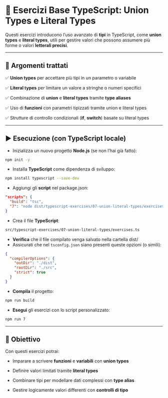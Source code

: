 # 📘 Esercizi Base TypeScript: Union Types e Literal Types

Questi esercizi introducono l’uso avanzato di **tipi** in TypeScript, come **union types** e **literal types**, utili per gestire valori che possono assumere più forme o valori **letterali precisi**.

---

## 🧠 Argomenti trattati

✅ **Union types** per accettare più tipi in un parametro o variabile

✅ **Literal types** per limitare un valore a stringhe o numeri specifici

✅ Combinazione di **union** e **literal types** tramite **type aliases**

✅ Uso di **funzioni** con parametri tipizzati tramite union e literal types

✅ Strutture di controllo condizionali (**if**, **switch**) basate su literal types

---

## ▶️ Esecuzione (con TypeScript locale)

* Inizializza un nuovo progetto **Node.js** (se non l’hai già fatto):

```bash
npm init -y
```

* Installa **TypeScript** come dipendenza di sviluppo:

```bash
npm install typescript --save-dev
```

* Aggiungi gli **script** nel package.json:

```json
"scripts": {
  "build": "tsc",
  "7": "node dist/typescript-exercises/07-union-literal-types/exercises.js"
}
```

* Crea il file **TypeScript**:

```bash
src/typescript-exercises/07-union-literal-types/exercises.ts
```

* **Verifica** che il file compilato venga salvato nella cartella dist/
* Assicurati che nel `tsconfig.json` siano presenti queste opzioni (o simili):

```json
{
  "compilerOptions": {
    "outDir": "./dist",
    "rootDir": "./src",
    "strict": true
  }
}
```

* **Compila** il progetto:

```bash
npm run build
```

* **Esegui** gli esercizi con lo script personalizzato:

```bash
npm run 7
```

---

## 🎯 Obiettivo

Con questi esercizi potrai:

* Imparare a scrivere **funzioni** e **variabili** con **union types**

* Definire valori limitati tramite **literal types**

* Combinare tipi per modellare dati complessi con **type alias**

* Gestire logicamente valori differenti con **controlli di tipo**